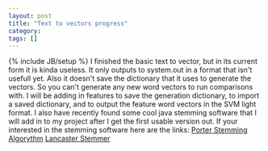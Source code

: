 ```yaml
---
layout: post
title: "Text to vectors progress"
category:
tags: []
---
```

{% include JB/setup %}
I finished the basic text to vector, but in its current form it is kinda useless. It only outputs to system.out in a format that isn't usefull yet. Also it doesn't save the dictionary that it uses to generate the vectors. So you can't generate any new word vectors to run comparisons with. I will be adding in features to save the generation dictionary, to import a saved dictionary, and to output the feature word vectors in the SVM light format. I also have recently found some cool java stemming software that I will add in to my project after I get the first usable version out. If your interested in the stemming software here are the links:    [Porter Stemming Algorythm](http://www.ils.unc.edu/keyes/java/porter/)    [Lancaster Stemmer](http://www.comp.lancs.ac.uk/computing/research/stemming/paice/paicejava.htm)